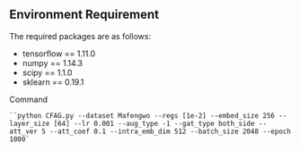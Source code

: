 ## Environment Requirement
The required packages are as follows:
* tensorflow == 1.11.0
* numpy == 1.14.3
* scipy == 1.1.0
* sklearn == 0.19.1

Command
```
``python CFAG.py --dataset Mafengwo --regs [1e-2] --embed_size 256 --layer_size [64] --lr 0.001 --aug_type -1 --gat_type both_side --att_ver 5 --att_coef 0.1 --intra_emb_dim 512 --batch_size 2048 --epoch 1000`
````
